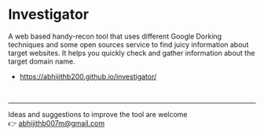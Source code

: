 # Investigator
A web based handy-recon tool that uses different Google Dorking techniques and some open sources service to find juicy information about target websites. It helps you quickly check and gather information
about the target domain name.


- https://abhijithb200.github.io/investigator/

<br>
<hr>

Ideas and suggestions to improve the tool are welcome <br>
👉 abhijithb007m@gmail.com
